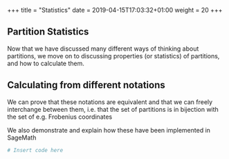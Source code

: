 +++
title = "Statistics"
date =  2019-04-15T17:03:32+01:00
weight = 20
+++

## Partition Statistics

Now that we have discussed many different ways of thinking about partitions, we move on to discussing properties (or statistics) of partitions, and how to calculate them.

## Calculating from different notations

We can prove that these notations are equivalent and that we can freely interchange between them, i.e. that the set of partitions is in bijection with the set of e.g. Frobenius coordinates

We also demonstrate and explain how these have been implemented in SageMath

```python
# Insert code here
```




